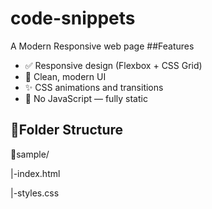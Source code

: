 # code-snippets
 A Modern Responsive web page 
##Features
- ✅ Responsive design (Flexbox + CSS Grid)
- 🎨 Clean, modern UI
- ✨ CSS animations and transitions
- 🚫 No JavaScript — fully static

## 📁Folder Structure
📁sample/

|-index.html

|-styles.css
